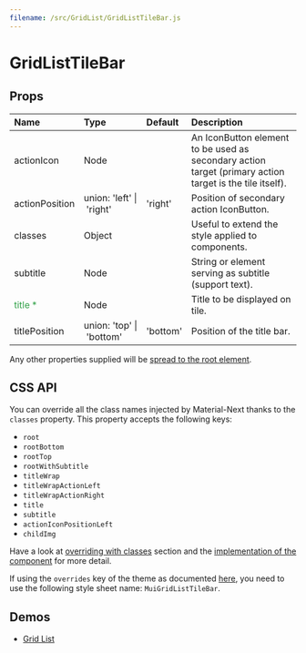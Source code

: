 ```yaml
---
filename: /src/GridList/GridListTileBar.js
---
```


<!--- This documentation is automatically generated, do not try to edit it. -->

# GridListTileBar



## Props

| Name | Type | Default | Description |
|:-----|:-----|:--------|:------------|
| actionIcon | Node |  | An IconButton element to be used as secondary action target (primary action target is the tile itself). |
| actionPosition | union:&nbsp;'left'&nbsp;&#124;<br>&nbsp;'right'<br> | 'right' | Position of secondary action IconButton. |
| classes | Object |  | Useful to extend the style applied to components. |
| subtitle | Node |  | String or element serving as subtitle (support text). |
| <span style="color: #31a148">title *</span> | Node |  | Title to be displayed on tile. |
| titlePosition | union:&nbsp;'top'&nbsp;&#124;<br>&nbsp;'bottom'<br> | 'bottom' | Position of the title bar. |

Any other properties supplied will be [spread to the root element](/guides/api#spread).

## CSS API

You can override all the class names injected by Material-Next thanks to the `classes` property.
This property accepts the following keys:
- `root`
- `rootBottom`
- `rootTop`
- `rootWithSubtitle`
- `titleWrap`
- `titleWrapActionLeft`
- `titleWrapActionRight`
- `title`
- `subtitle`
- `actionIconPositionLeft`
- `childImg`

Have a look at [overriding with classes](/customization/overrides#overriding-with-classes) section
and the [implementation of the component](https://github.com/@material-next/core/@material-next/core/tree/v1-beta/src/GridList/GridListTileBar.js)
for more detail.

If using the `overrides` key of the theme as documented
[here](/customization/themes#customizing-all-instances-of-a-component-type),
you need to use the following style sheet name: `MuiGridListTileBar`.

## Demos

- [Grid List](/demos/grid-list)

